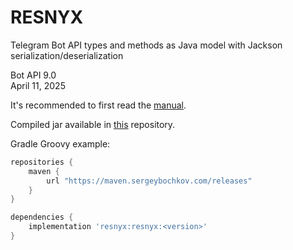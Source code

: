# RESNYX

Telegram Bot API types and methods as Java model with Jackson serialization/deserialization

Bot API 9.0  
April 11, 2025

It's recommended to first read the [manual](https://core.telegram.org/bots/api).

Compiled jar available in [this](https://maven.sergeybochkov.com/#/releases/resnyx/resnyx) repository.

Gradle Groovy example:
```groovy
repositories {
    maven {
        url "https://maven.sergeybochkov.com/releases"
    }
}

dependencies {
    implementation 'resnyx:resnyx:<version>'
}
```